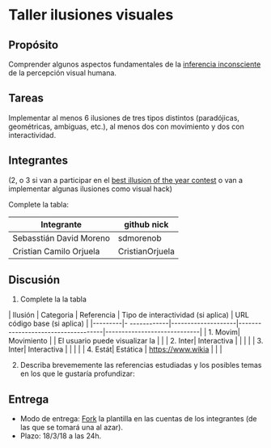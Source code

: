 # Taller ilusiones visuales

## Propósito

Comprender algunos aspectos fundamentales de la [inferencia inconsciente](https://github.com/VisualComputing/Cognitive) de la percepción visual humana.

## Tareas

Implementar al menos 6 ilusiones de tres tipos distintos (paradójicas, geométricas, ambiguas, etc.), al menos dos con movimiento y dos con interactividad.

## Integrantes
(2, o 3 si van a participar en el [best illusion of the year contest](illusionoftheyear.com) o van a implementar algunas ilusiones como visual hack)

Complete la tabla:

| 		Integrante 			| github nick     |
|---------------------------|-----------------|
| Sebasstián David Moreno   | sdmorenob       |
| Cristian Camilo Orjuela   | CristianOrjuela |

## Discusión

1. Complete la la tabla

| Ilusión | Categoria    | Referencia         | Tipo de interactividad (si aplica) | URL código base (si aplica) |
|---------|- ------------|--------------------|------------------------------------|-----------------------------|
| 1. Movim| Movimiento   |                    | El usuario puede visualizar la     |                             | 
| 2. Inter| Interactiva  |                    |                                    |							               | 
| 3. Inter| Interactiva  |          		      |                                    |                             |
| 4. Estát| Estática     | https://www.wikia  |                                    |                             |

2. Describa brevememente las referencias estudiadas y los posibles temas en los que le gustaría profundizar:

## Entrega

* Modo de entrega: [Fork](https://help.github.com/articles/fork-a-repo/) la plantilla en las cuentas de los integrantes (de las que se tomará una al azar).
* Plazo: 18/3/18 a las 24h.
